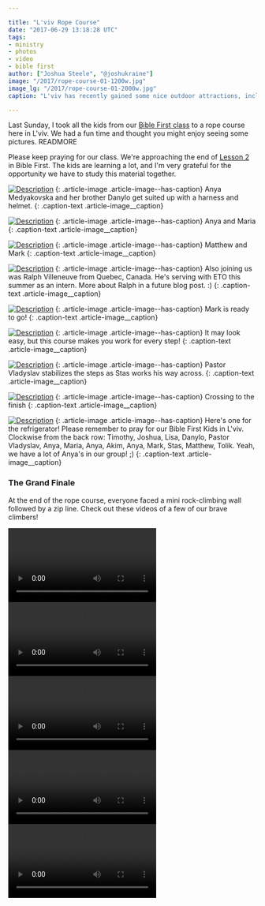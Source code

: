 ```yaml
---

title: "L'viv Rope Course"
date: "2017-06-29 13:18:28 UTC"
tags:
- ministry
- photos
- video
- bible first
author: ["Joshua Steele", "@joshukraine"]
image: "/2017/rope-course-01-1200w.jpg"
image_lg: "/2017/rope-course-01-2000w.jpg"
caption: "L'viv has recently gained some nice outdoor attractions, including a rope course. Check out this collection of photos from our weekend excursion!"

---
```


Last Sunday, I took all the kids from our [Bible First class](http://OFReport.com/2017/06/bible-first-kids/) to a rope course here in L'viv. We had a fun time and thought you might enjoy seeing some pictures. READMORE

Please keep praying for our class. We're approaching the end of [Lesson 2](https://getbiblefirst.com/lessons/lesson2/) in Bible First. The kids are learning a lot, and I'm very grateful for the opportunity we have to study this material together.

[![Description](https://d21yo20tm8bmc2.cloudfront.net/2017/rope-course-09-550w.jpg)](https://d21yo20tm8bmc2.cloudfront.net/2017/rope-course-09-2000w.jpg)
{: .article-image .article-image--has-caption}
Anya Medyakovska and her brother Danylo get suited up with a harness and helmet.
{: .caption-text .article-image__caption}

[![Description](https://d21yo20tm8bmc2.cloudfront.net/2017/rope-course-07-550w.jpg)](https://d21yo20tm8bmc2.cloudfront.net/2017/rope-course-07-2000w.jpg)
{: .article-image .article-image--has-caption}
Anya and Maria
{: .caption-text .article-image__caption}

[![Description](https://d21yo20tm8bmc2.cloudfront.net/2017/rope-course-08-550h.jpg)](https://d21yo20tm8bmc2.cloudfront.net/2017/rope-course-08-2000h.jpg)
{: .article-image .article-image--has-caption}
Matthew and Mark
{: .caption-text .article-image__caption}

[![Description](https://d21yo20tm8bmc2.cloudfront.net/2017/rope-course-04-550w.jpg)](https://d21yo20tm8bmc2.cloudfront.net/2017/rope-course-04-2000w.jpg)
{: .article-image .article-image--has-caption}
Also joining us was Ralph Villeneuve from Quebec, Canada. He's serving with ETO this summer as an intern. More about Ralph in a future blog post. :)
{: .caption-text .article-image__caption}

[![Description](https://d21yo20tm8bmc2.cloudfront.net/2017/rope-course-06-550h.jpg)](https://d21yo20tm8bmc2.cloudfront.net/2017/rope-course-06-2000h.jpg)
{: .article-image .article-image--has-caption}
Mark is ready to go!
{: .caption-text .article-image__caption}

[![Description](https://d21yo20tm8bmc2.cloudfront.net/2017/rope-course-03-550w.jpg)](https://d21yo20tm8bmc2.cloudfront.net/2017/rope-course-03-2000w.jpg)
{: .article-image .article-image--has-caption}
It may look easy, but this course makes you work for every step!
{: .caption-text .article-image__caption}

[![Description](https://d21yo20tm8bmc2.cloudfront.net/2017/rope-course-05-550w.jpg)](https://d21yo20tm8bmc2.cloudfront.net/2017/rope-course-05-2000w.jpg)
{: .article-image .article-image--has-caption}
Pastor Vladyslav stabilizes the steps as Stas works his way across.
{: .caption-text .article-image__caption}

[![Description](https://d21yo20tm8bmc2.cloudfront.net/2017/rope-course-02-550w.jpg)](https://d21yo20tm8bmc2.cloudfront.net/2017/rope-course-02-2000w.jpg)
{: .article-image .article-image--has-caption}
Crossing to the finish
{: .caption-text .article-image__caption}

[![Description](https://d21yo20tm8bmc2.cloudfront.net/2017/rope-course-10-550w.jpg)](https://d21yo20tm8bmc2.cloudfront.net/2017/rope-course-10-2000w.jpg)
{: .article-image .article-image--has-caption}
Here's one for the refrigerator! Please remember to pray for our Bible First Kids in L'viv. Clockwise from the back row: Timothy, Joshua, Lisa, Danylo, Pastor Vladyslav, Anya, Maria, Anya, Akim, Anya, Mark, Stas, Matthew, Tolik. Yeah, we have a lot of Anya's in our group! ;)
{: .caption-text .article-image__caption}

### The Grand Finale

At the end of the rope course, everyone faced a mini rock-climbing wall followed by a zip line. Check out these videos of a few of our brave climbers!

<video controls>
  <source src="https://d21yo20tm8bmc2.cloudfront.net/2017/rope-course-video-01.m4v" type="video/mp4">
Your browser does not support the video tag.
</video>

<video controls>
  <source src="https://d21yo20tm8bmc2.cloudfront.net/2017/rope-course-video-02.m4v" type="video/mp4">
Your browser does not support the video tag.
</video>

<video controls>
  <source src="https://d21yo20tm8bmc2.cloudfront.net/2017/rope-course-video-03.m4v" type="video/mp4">
Your browser does not support the video tag.
</video>

<video controls>
  <source src="https://d21yo20tm8bmc2.cloudfront.net/2017/rope-course-video-04.m4v" type="video/mp4">
Your browser does not support the video tag.
</video>

<video controls>
  <source src="https://d21yo20tm8bmc2.cloudfront.net/2017/rope-course-video-05.m4v" type="video/mp4">
Your browser does not support the video tag.
</video>
